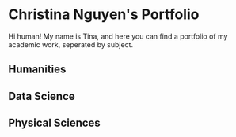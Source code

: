 # Christina Nguyen's Portfolio
Hi human! My name is Tina, and here you can find a portfolio of my academic work, seperated by subject.

## Humanities

## Data Science

## Physical Sciences


